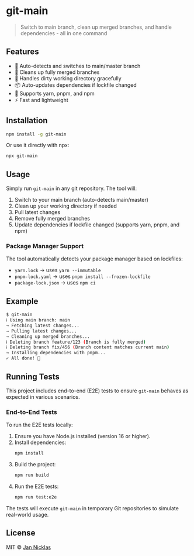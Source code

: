 # git-main

> Switch to main branch, clean up merged branches, and handle dependencies - all in one command

## Features

- 🔄 Auto-detects and switches to main/master branch
- 🧹 Cleans up fully merged branches
- 🚦 Handles dirty working directory gracefully
- 📦 Auto-updates dependencies if lockfile changed
- 🎯 Supports yarn, pnpm, and npm
- ⚡️ Fast and lightweight

## Installation

```bash
npm install -g git-main
```

Or use it directly with npx:

```bash
npx git-main
```

## Usage

Simply run `git-main` in any git repository. The tool will:

1. Switch to your main branch (auto-detects main/master)
2. Clean up your working directory if needed
3. Pull latest changes
4. Remove fully merged branches
5. Update dependencies if lockfile changed (supports yarn, pnpm, and npm)

### Package Manager Support

The tool automatically detects your package manager based on lockfiles:
- `yarn.lock` → uses `yarn --immutable`
- `pnpm-lock.yaml` → uses `pnpm install --frozen-lockfile`
- `package-lock.json` → uses `npm ci`

## Example

```bash
$ git-main
ℹ Using main branch: main
→ Fetching latest changes...
→ Pulling latest changes...
→ Cleaning up merged branches...
ℹ Deleting branch feature/123 (Branch is fully merged)
ℹ Deleting branch fix/456 (Branch content matches current main)
→ Installing dependencies with pnpm...
✓ All done! 🎉
```

## Running Tests

This project includes end-to-end (E2E) tests to ensure `git-main` behaves as expected in various scenarios.

### End-to-End Tests

To run the E2E tests locally:

1.  Ensure you have Node.js installed (version 16 or higher).
2.  Install dependencies:
    ```bash
    npm install
    ```
3.  Build the project:
    ```bash
    npm run build
    ```
4.  Run the E2E tests:
    ```bash
    npm run test:e2e
    ```

The tests will execute `git-main` in temporary Git repositories to simulate real-world usage.

## License

MIT © [Jan Nicklas](https://github.com/jantimon)